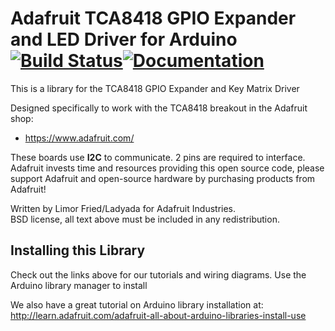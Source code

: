 # Adafruit TCA8418 GPIO Expander and LED Driver for Arduino [![Build Status](https://github.com/adafruit/Adafruit_TCA8418/workflows/Arduino%20Library%20CI/badge.svg)](https://github.com/adafruit/Adafruit_TCA8418/actions)[![Documentation](https://github.com/adafruit/ci-arduino/blob/master/assets/doxygen_badge.svg)](http://adafruit.github.io/Adafruit_TCA8418/html/index.html)

This is a library for the TCA8418 GPIO Expander and Key Matrix Driver

Designed specifically to work with the TCA8418 breakout in the Adafruit shop:

- https://www.adafruit.com/

These boards use **I2C** to communicate. 2 pins are required to interface.
Adafruit invests time and resources providing this open source code,
please support Adafruit and open-source hardware by purchasing
products from Adafruit!

Written by Limor Fried/Ladyada for Adafruit Industries.  
BSD license, all text above must be included in any redistribution.

## Installing this Library

Check out the links above for our tutorials and wiring diagrams. Use the Arduino library manager to install

We also have a great tutorial on Arduino library installation at:
http://learn.adafruit.com/adafruit-all-about-arduino-libraries-install-use

